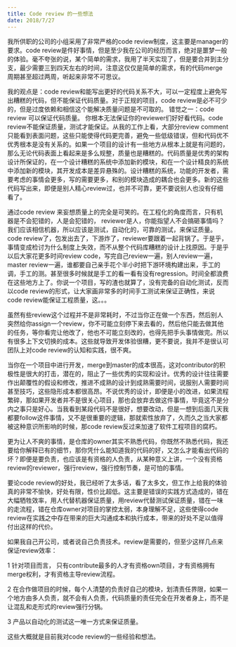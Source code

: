 ```yaml
---
title: Code review 的一些想法
date: 2018/7/27
---
```


我所供职的公司的小组采用了非常严格的code review制度，这主要是manager的要求。code review是件好事情，但是至少我在公司的经历而言，绝对是噩梦一般的体验。毫不夸张的说，某个简单的需求，我用了半天实现了，但是要合并到主分支，最少需要三到四天左右的时间，注意这仅仅是简单的需求，有的代码merge周期甚至超过两周，听起来非常不可思议。

我的观点是：code review和能写出更好的代码关系不大，可以一定程度上避免写出糟糕的代码，但不能保证代码质量。对于正规的项目，code review是必不可少的，但是过度依赖和相信这个能解决质量问题是不可取的。
错觉之一：code review 可以保证代码质量。 你根本无法保证你的reviewer们好好看代码。code review不能保证质量，测试才能保证。从我的工作上看，大部分review comment只能看到表面问题，这些只能使得代码更完善，避免一些低级错误，但和代码优不优秀根本是没有关系的。如果一个项目的设计有一些地方从根本上就是有问题的，那么无论代码表面上看起来是多么规整，质量也是糟糕的。代码质量是优秀的架构设计所保证的，在一个设计糟糕的系统中添加新的模块，和在一个设计精良的系统中添加新的模块，其开发成本是差异悬殊的。设计糟糕的系统，功能的开发者，需要考虑的事情会更多，写的需要更多，和别的模块造成的耦合也会更多。新的这些代码写出来，即便是别人精心review过，也并不可靠，更不要说别人也没有仔细看了。

通过code review 来妄想质量上的完全是可笑的。在工程化的角度而言，只有机器是不会犯错的，人是会犯错的， reviewer是人，你能指望人不会搞砸事情吗？我们应该相信机器，所以应该是测试，自动化的，可靠的测试，来保证质量。code review了，包发出去了，下游炸了，reviewer要跟着一起背锅了。于是乎，事情变成检讨为什么制度上失效，而不从整个代码库糟糕的设计上找原因。于是乎以后大家花更多时间review code，写完自己review一遍，别人review一遍，master review一遍，谁都要自己亲手花个半小时把下游环境构建出来，手工的调，手工的测。甚至很多时候就是手工的看一看有没有regression。时间全都浪费在这些地方上了。你说一个项目，写的渣也就算了，没有完备的自动化测试，反而以code review的形式，让大家画非常多的时间手工测试来保证正确性，来说code review能保证工程质量，这。。。

虽然有些review这个过程并不是非常耗时，不过当你正在做一个东西，然后别人突然给你assign一个review，你不可能立刻停下来去看的，然后他只能去做其他的任务，等你看完让他改了，他也不可能立刻改的，也得先把手头事情做完。所以有很多上下文切换的成本。这些就导致开发体验很糟，更不要说，我并不是很认可团队上对code review的认知和实践，很不爽。

当你在一个项目中进行开发，merge到master的成本很高，这对contributor的积极性是很大的打击，潜在的，阻止了一些优秀的实现和设计。优秀的设计往往需要作出颠覆性的假设和修改，推进不成熟的设计到成熟需要时间，说服别人需要时间甚至技巧，这些隐形成本都很高昂。不说优秀的设计，即便是小的改进，如果流程繁碎，那如果开发者并不是很关心项目，那也会放弃去做这件事情，毕竟这不是分内之事只是好心。当我看到某段代码不是很好，想要改动，但是一想到后面几天我都要follow这件事情，又不是很重要的逻辑，那就索性放弃了，久而久之当大家都被这种意识所影响的时候，那code review反过来加速了软件工程项目的腐朽。

更为让人不爽的事情，是仓库的owner其实不熟悉代码，你既然不熟悉代码，我还要给你解释已有的细节，那你凭什么能知道我的代码的好，又怎么才能看出代码的坏？即便是要负责，也应该是有资格的人负责，从某种意义上讲，一个没有资格review的reviewer，强行review，强行控制节奏，是可怕的事情。

要论code review的好处，我已经听了太多话，看了太多文，但工作上给我的体验真的非常不愉快，好处有限，性价比超低。这主要是错误的实践方式造成的，错在大幅牺牲效率，用人代替机器保证质量，用review代替测试保证质量，错在一味的走流程，错在仓库owner对项目的掌控太弱，本身理解不足，这些使得code review在实践之中存在带来的巨大沟通成本和执行成本，带来的好处不足以值得付出这样的代价。

如果我自己开公司，或者说自己负责技术。review是需要的，但至少这样几点来保证review效率：

1 针对项目而言， 只有contribute最多的人才有资格own项目，才有资格拥有merge权利，才有资格主导review流程。

2 在合作做项目的时候，每个人清楚的负责好自己的模块，划清责任界限，如果一个地方由多人负责，就不会有人负责，代码质量的责任完全在开发者身上，而不是让混乱和走形式的review强行分锅。

3 产品以自动化的测试这一唯一方式来保证质量。 

这些大概就是目前我对code review的一些经验和想法。



